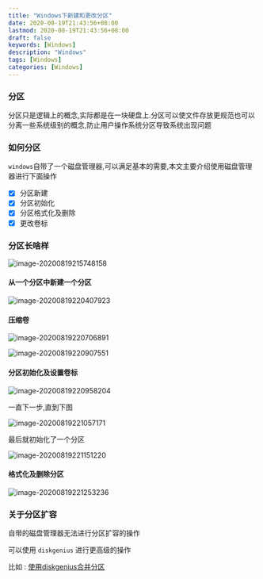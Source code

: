 ```yaml
---
title: "Windows下新建和更改分区"
date: 2020-08-19T21:43:56+08:00
lastmod: 2020-08-19T21:43:56+08:00
draft: false
keywords: [Windows]
description: "Windows"
tags: [Windows]
categories: [Windows]
---
```


### 分区

分区只是逻辑上的概念,实际都是在一块硬盘上.分区可以使文件存放更规范也可以分离一些系统级别的概念,防止用户操作系统分区导致系统出现问题

### 如何分区

`windows`自带了一个磁盘管理器,可以满足基本的需要,本文主要介绍使用磁盘管理器进行下面操作

- [x] 分区新建
- [x] 分区初始化
- [x] 分区格式化及删除
- [x] 更改卷标

### 分区长啥样

![image-20200819215748158](https://cdn.jsdelivr.net/gh/ayuayue/cdn/img/20200819215920.png)

#### 从一个分区中新建一个分区

![image-20200819220407923](https://cdn.jsdelivr.net/gh/ayuayue/cdn/img/20200819220410.png)

#### 压缩卷

![image-20200819220706891](https://cdn.jsdelivr.net/gh/ayuayue/cdn/img/20200819233004.png)

![image-20200819220907551](https://cdn.jsdelivr.net/gh/ayuayue/cdn/img/20200819233354.png)

#### 分区初始化及设置卷标

![image-20200819220958204](https://cdn.jsdelivr.net/gh/ayuayue/cdn/img/20200819233338.png)

一直下一步,直到下图

![image-20200819221057171](https://cdn.jsdelivr.net/gh/ayuayue/cdn/img/20200819233012.png)

最后就初始化了一个分区

![image-20200819221151220](https://cdn.jsdelivr.net/gh/ayuayue/cdn/img/20200819233024.png)

#### 格式化及删除分区

![image-20200819221253236](https://cdn.jsdelivr.net/gh/ayuayue/cdn/img/20200819233232.png)

### 关于分区扩容

自带的磁盘管理器无法进行分区扩容的操作

可以使用 `diskgenius` 进行更高级的操作

比如 :  [使用diskgenius合并分区](https://blog.caoayu.top/post/disk-dilation/)

